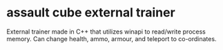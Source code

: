 # assault cube external trainer
 External trainer made in C++ that utilizes winapi to read/write process memory. Can change health, ammo, armour, and teleport to co-ordinates.
